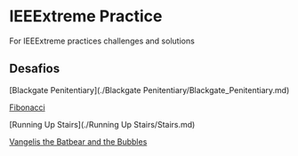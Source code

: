 # IEEExtreme Practice
For IEEExtreme practices challenges and solutions

## Desafios

[Blackgate Penitentiary](./Blackgate Penitentiary/Blackgate_Penitentiary.md)

[Fibonacci](./Fibonacci/Fibonacci.md)

[Running Up Stairs](./Running Up Stairs/Stairs.md)

[Vangelis the Batbear and the Bubbles](./Bubbles/Bubble.md)

